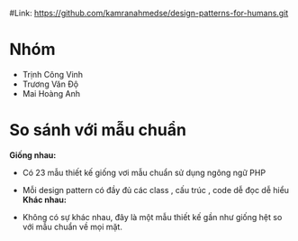 #Link: https://github.com/kamranahmedse/design-patterns-for-humans.git

# Nhóm

- Trịnh Công Vinh
- Trương Văn Độ
- Mai Hoàng Anh

# So sánh với mẫu chuẩn

**Giống nhau:**

- Có 23 mẫu thiết kế giống vơi mẫu chuẩn sử dụng ngông ngữ PHP
- Mỗi design pattern có đầy đủ các class , cấu trúc , code dễ đọc dễ hiểu
**Khác nhau:**

- Không có sự khác nhau, đây là một mẫu thiết kế gần như giống hệt so với mẫu chuẩn về mọi mặt.
